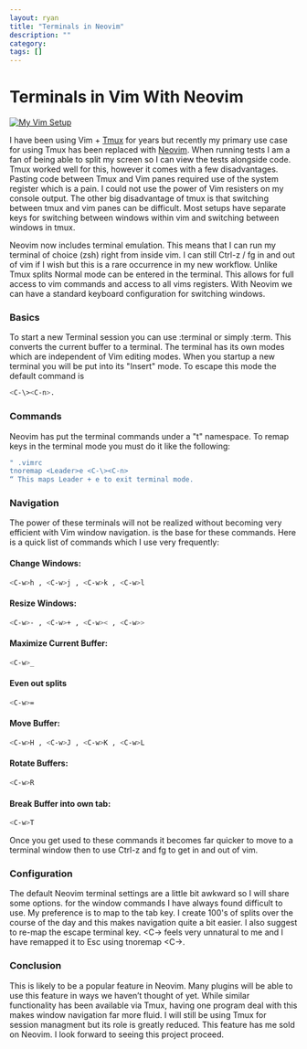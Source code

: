 ```yaml
---
layout: ryan
title: "Terminals in Neovim"
description: ""
category: 
tags: []
---
```


# Terminals in Vim With Neovim
[![My Vim Setup](http://i.imgur.com/UMTi3cF.png)](http://i.imgur.com/rpwqMTx.png "Full Size")

I have been using Vim + [Tmux](http://tmux.sourceforge.net/ "Tmux") for years but recently my primary use case for using Tmux has been replaced with [Neovim](http://neovim.io/ "Neovim"). When running tests I am a fan of being able to split my screen so I can view the tests alongside code. Tmux worked well for this, however it comes with a few disadvantages. Pasting code between Tmux and Vim panes required use of the system register which is a pain. I could not use the power of Vim resisters on my console output. The other big disadvantage of tmux is that switching between tmux and vim panes can be difficult. Most setups have separate keys for switching between windows within vim and switching between windows in tmux. 


Neovim now includes terminal emulation. This means that I can run my terminal of choice (zsh) right from inside vim. I can still Ctrl-z / fg in and out of vim if I wish but this is a rare occurrence in my new workflow. Unlike Tmux splits Normal mode can be entered in the terminal. This allows for full access to vim commands and access to all vims registers. With Neovim we can have a standard keyboard configuration for switching windows.

### Basics

To start a new Terminal session you can use :terminal or simply :term. This converts the current buffer to a terminal. The terminal has its own modes which are independent of Vim editing modes. When you startup a new terminal you will be put into its "Insert" mode. To escape this mode the default command is 

~~~bash
<C-\><C-n>.
~~~

### Commands
Neovim has put the terminal commands under a "t" namespace. To remap keys in the terminal mode you must do it like the following:

~~~bash
" .vimrc
tnoremap <Leader>e <C-\><C-n> 
“ This maps Leader + e to exit terminal mode. 
~~~

### Navigation

The power of these terminals will not be realized without becoming very efficient with Vim window navigation. <C-w> is the base for these commands.  Here is a quick list of commands which I use very frequently:

#### Change Windows:
~~~bash
<C-w>h , <C-w>j , <C-w>k , <C-w>l
~~~

#### Resize Windows:
~~~bash
<C-w>- , <C-w>+ , <C-w>< , <C-w>>
~~~

#### Maximize Current Buffer:
~~~bash
<C-w>_
~~~

#### Even out splits
~~~bash
<C-w>=
~~~

#### Move Buffer:
~~~bash
<C-w>H , <C-w>J , <C-w>K , <C-w>L
~~~

#### Rotate Buffers:
~~~bash
<C-w>R
~~~

#### Break Buffer into own tab:
~~~bash
<C-w>T
~~~

Once you get used to these commands it becomes far quicker to move to a terminal window then to use Ctrl-z and fg to get in and out of vim. 

### Configuration

The default Neovim terminal settings are a little bit awkward so I will share some options. <C-w> for the window commands I have always found difficult to use. My preference is to map <C-w> to the tab key. I create 100's of splits over the course of the day and this makes navigation quite a bit easier. I also suggest to re-map the escape terminal key. <C-\><C-n> feels very unnatural to me and I have remapped it to Esc using tnoremap <Esc> <C-\><C-n>.


### Conclusion
This is likely to be a popular feature in Neovim. Many plugins will be able to use this feature in ways we haven’t thought of yet. While similar functionality has been available via Tmux, having one program deal with this makes window navigation far more fluid. I will still be using Tmux for session managment but its role is greatly reduced. This feature has me sold on Neovim. I look forward to seeing this project proceed.  

